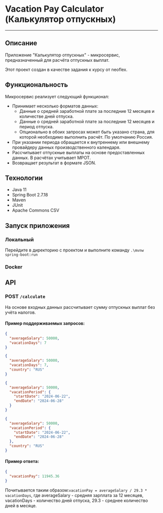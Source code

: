 # Vacation Pay Calculator (Калькулятор отпускных)

*** 

## Описание

Приложение "Калькулятор отпускных" - микросервис, предназначенный для расчёта отпускных выплат.

Этот проект создан в качестве задания к курсу от neoflex.

## Функциональность

Микросервис реализует следующий функционал:

* Принимает несколько форматов данных:
    * Данные о средней заработной плате за последние 12 месяцев и количестве дней отпуска.
    * Данные о средней заработной плате за последние 12 месяцев и период отпуска.
    * Опционально в обоих запросах может быть указано страна, для которой необходимо выполнить расчёт. По умолчанию
      Россия.
* При указании периода обращается к внутреннему или внешнему провайдеру данных производственного календаря.
* Рассчитывает отпускные выплаты на основе предоставленных данных. В расчётах учитывает МРОТ.
* Возвращает результат в формате JSON.

## Технологии

* Java 11
* Spring Boot 2.7.18
* Maven
* JUnit
* Apache Commons CSV

## Запуск приложения

### Локальный

Перейдите в директорию с проектом и выполните команду ```.\mvnw spring-boot:run```

### Docker

## API

### POST ```/calculate```

На основе входных данных рассчитывает сумму отпускных выплат без учёта налогов.

#### Пример поддерживаемых запросов:

```json
{
  "averageSalary": 50000,
  "vacationDays": 7
}
```

```json
{
  "averageSalary": 50000,
  "vacationDays": 7,
  "country": "RUS"
}
```

```json
{
  "averageSalary": 50000,
  "vacationPeriod": {
    "startDate": "2024-06-22",
    "endDate": "2024-06-28"
  }
}
```

```json
{
  "averageSalary": 50000,
  "vacationPeriod": {
    "startDate": "2024-06-22",
    "endDate": "2024-06-28"
  },
  "country": "RUS"
}
```

#### Пример ответа:

```json
{
  "vacationPay": 11945.36
}
```

Почитывается таким образом:```vacationPay = averageSalary / 29.3 * vacationDays```, где averageSalary - средняя зарплата
за 12 месяцев, vacationDays - количество дней отпуска, 29.3 - среднее количество дней в месяце.
